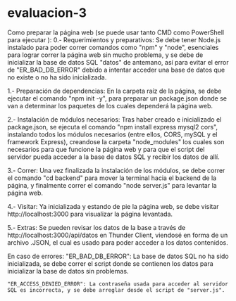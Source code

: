 # evaluacion-3

Como preparar la página web (se puede usar tanto CMD como PowerShell para ejecutar ):
0.- Requerimientos y preparativos:
    Se debe tener Node.js instalado para poder correr comandos como "npm" y "node", esenciales para lograr correr la página web sin mucho problema, y se debe de inicializar la base de datos SQL "datos" de antemano, así para evitar el error de "ER_BAD_DB_ERROR" debido a intentar acceder una base de datos que no existe o no ha sido inicializada.

1.- Preparación de dependencias:
    En la carpeta raíz de la página, se debe ejecutar el comando "npm init -y", para preparar un package.json donde se van a determinar los paquetes de los cuales dependerá la página web.

2.- Instalación de módulos necesarios:
    Tras haber creado e inicializado el package.json, se ejecuta el comando "npm install express mysql2 cors", instalando todos los módulos necesarios (entre ellos, CORS, mySQL y el framework Express), creandose la carpeta "node_modules" los cuales son necesarios para que funcione la página web y para que el script del servidor pueda acceder a la base de datos SQL y recibir los datos de allí.

3.- Correr:
    Una vez finalizada la instalación de los módulos, se debe correr el comando "cd backend" para mover la terminal hacia el backend de la página, y finalmente correr el comando "node server.js" para levantar la página web.

4.- Visitar:
    Ya inicializada y estando de pie la página web, se debe visitar http://localhost:3000 para visualizar la página levantada.

5.- Extras:
    Se pueden revisar los datos de la base a través de http://localhost:3000/api/datos en Thunder Client, viendosé en forma de un archivo .JSON, el cual es usado para poder acceder a los datos contenidos.

En caso de errores:
    "ER_BAD_DB_ERROR": La base de datos SQL no ha sido inicializada, se debe correr el script donde se contienen los datos para inicializar la base de datos sin problemas.

    "ER_ACCESS_DENIED_ERROR": La contraseña usada para acceder al servidor SQL es incorrecta, y se debe arreglar desde el script de "server.js".